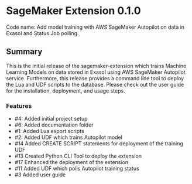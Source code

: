 # SageMaker Extension 0.1.0

Code name: Add model training with AWS SageMaker Autopilot on data in Exasol and Status Job polling.

## Summary
This is the initial release of the sagemaker-extension which trains Machine 
Learning Models on data stored in Exasol using AWS SageMaker Autopilot service.
Furthermore, this release provides a command line tool to deploy the Lua and UDF scripts to the database. Please check out 
the user guide for the installation, deployment, and usage steps.

### Features

  - #4: Added initial project setup
  - #6: Added documentation folder 
  - #1: Added Lua export scripts
  - #2: Added UDF which trains Autopilot model
  - #14 Added CREATE SCRIPT statements for deployment of the training UDF
  - #13 Created Python CLI Tool to deploy the extension
  - #17 Enhanced the deployment of the extension
  - #11 Added UDF which polls Autopilot training status
  - #3 Added user guide


  
    
